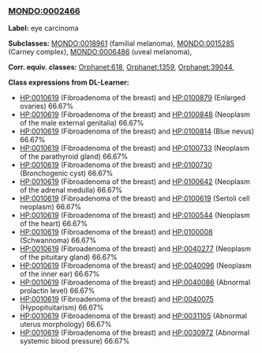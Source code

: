 
### [MONDO:0002466](http://purl.obolibrary.org/obo/MONDO_0002466)
**Label:** eye carcinoma

**Subclasses:** [MONDO:0018961](http://purl.obolibrary.org/obo/MONDO_0018961) (familial melanoma), [MONDO:0015285](http://purl.obolibrary.org/obo/MONDO_0015285) (Carney complex), [MONDO:0006486](http://purl.obolibrary.org/obo/MONDO_0006486) (uveal melanoma), 

**Corr. equiv. classes:** [Orphanet:618](http://www.orpha.net/ORDO/Orphanet_618), [Orphanet:1359](http://www.orpha.net/ORDO/Orphanet_1359), [Orphanet:39044](http://www.orpha.net/ORDO/Orphanet_39044), 

**Class expressions from DL-Learner:**

- [HP:0010619](http://purl.obolibrary.org/obo/HP_0010619) (Fibroadenoma of the breast) and [HP:0100879](http://purl.obolibrary.org/obo/HP_0100879) (Enlarged ovaries) 66.67%
- [HP:0010619](http://purl.obolibrary.org/obo/HP_0010619) (Fibroadenoma of the breast) and [HP:0100848](http://purl.obolibrary.org/obo/HP_0100848) (Neoplasm of the male external genitalia) 66.67%
- [HP:0010619](http://purl.obolibrary.org/obo/HP_0010619) (Fibroadenoma of the breast) and [HP:0100814](http://purl.obolibrary.org/obo/HP_0100814) (Blue nevus) 66.67%
- [HP:0010619](http://purl.obolibrary.org/obo/HP_0010619) (Fibroadenoma of the breast) and [HP:0100733](http://purl.obolibrary.org/obo/HP_0100733) (Neoplasm of the parathyroid gland) 66.67%
- [HP:0010619](http://purl.obolibrary.org/obo/HP_0010619) (Fibroadenoma of the breast) and [HP:0100730](http://purl.obolibrary.org/obo/HP_0100730) (Bronchogenic cyst) 66.67%
- [HP:0010619](http://purl.obolibrary.org/obo/HP_0010619) (Fibroadenoma of the breast) and [HP:0100642](http://purl.obolibrary.org/obo/HP_0100642) (Neoplasm of the adrenal medulla) 66.67%
- [HP:0010619](http://purl.obolibrary.org/obo/HP_0010619) (Fibroadenoma of the breast) and [HP:0100619](http://purl.obolibrary.org/obo/HP_0100619) (Sertoli cell neoplasm) 66.67%
- [HP:0010619](http://purl.obolibrary.org/obo/HP_0010619) (Fibroadenoma of the breast) and [HP:0100544](http://purl.obolibrary.org/obo/HP_0100544) (Neoplasm of the heart) 66.67%
- [HP:0010619](http://purl.obolibrary.org/obo/HP_0010619) (Fibroadenoma of the breast) and [HP:0100008](http://purl.obolibrary.org/obo/HP_0100008) (Schwannoma) 66.67%
- [HP:0010619](http://purl.obolibrary.org/obo/HP_0010619) (Fibroadenoma of the breast) and [HP:0040277](http://purl.obolibrary.org/obo/HP_0040277) (Neoplasm of the pituitary gland) 66.67%
- [HP:0010619](http://purl.obolibrary.org/obo/HP_0010619) (Fibroadenoma of the breast) and [HP:0040096](http://purl.obolibrary.org/obo/HP_0040096) (Neoplasm of the inner ear) 66.67%
- [HP:0010619](http://purl.obolibrary.org/obo/HP_0010619) (Fibroadenoma of the breast) and [HP:0040086](http://purl.obolibrary.org/obo/HP_0040086) (Abnormal prolactin level) 66.67%
- [HP:0010619](http://purl.obolibrary.org/obo/HP_0010619) (Fibroadenoma of the breast) and [HP:0040075](http://purl.obolibrary.org/obo/HP_0040075) (Hypopituitarism) 66.67%
- [HP:0010619](http://purl.obolibrary.org/obo/HP_0010619) (Fibroadenoma of the breast) and [HP:0031105](http://purl.obolibrary.org/obo/HP_0031105) (Abnormal uterus morphology) 66.67%
- [HP:0010619](http://purl.obolibrary.org/obo/HP_0010619) (Fibroadenoma of the breast) and [HP:0030972](http://purl.obolibrary.org/obo/HP_0030972) (Abnormal systemic blood pressure) 66.67%


